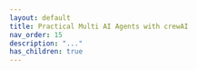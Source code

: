 ```yaml
---
layout: default
title: Practical Multi AI Agents with crewAI
nav_order: 15
description: "..."
has_children: true
---
```


